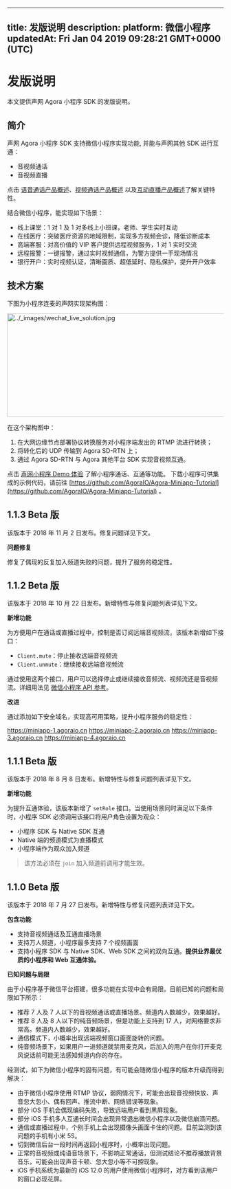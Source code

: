
---
title: 发版说明
description: 
platform: 微信小程序
updatedAt: Fri Jan 04 2019 09:28:21 GMT+0000 (UTC)
---
# 发版说明
本文提供声网 Agora 小程序 SDK 的发版说明。

## **简介**

声网 Agora 小程序 SDK 支持微信小程序实现功能, 并能与声网其他 SDK 进行互通：

-   音视频通话
-   音视频直播

点击 [语音通话产品概述](https://docs.agora.io/cn/Voice/product_voice?platform=All%20Platforms)、[视频通话产品概述](https://docs.agora.io/cn/Video/product_video?platform=All%20Platforms) 以及[互动直播产品概述](https://docs.agora.io/cn/Interactive%20Broadcast/product_live?platform=All%20Platforms)了解关键特性。


结合微信小程序，能实现如下场景：

-   线上课堂：1 对 1 及 1 对多线上小班课，老师、学生实时互动
-   在线医疗：突破医疗资源的地域限制，实现多方视频会诊，降低诊断成本
-   高端客服：对高价值的 VIP 客户提供远程视频服务，1 对 1 实时交流
-   远程报警：一键报警，通过实时视频通信，为警方提供一手现场情况
-   银行开户：实时视频认证，清晰画质、超低延时、隐私保护，提升开户效率

## 技术方案

下图为小程序连麦的声网实现架构图：

<img alt="../_images/wechat_live_solution.jpg" src="https://web-cdn.agora.io/docs-files/cn/wechat_live_solution.jpg" style="width: 601.6px; height: 240.8px;"/>

在这个架构图中：

1.  在大网边缘节点部署协议转换服务对小程序端发出的 RTMP 流进行转换；
2.  将转化后的 UDP 传输到 Agora SD-RTN 上；
3.  通过 Agora SD-RTN 与 Agora 其他平台 SDK 实现音视频互通。

点击 [声网小程序 Demo 体验](../../cn/Video/miniapp_demo.md) 了解小程序通话、互通等功能。
下载小程序可供集成的示例代码，请前往 [https://github.com/AgoraIO/Agora-Miniapp-Tutorial](https://github.com/AgoraIO/Agora-Miniapp-Tutorial) 。

## **1.1.3 Beta 版**

该版本于 2018 年 11 月 2 日发布。修复问题详见下文。

**问题修复**

修复了偶现的反复加入频道失败的问题，提升了服务的稳定性。

## **1.1.2 Beta 版**

该版本于 2018 年 10 月 22 日发布。新增特性与修复问题列表详见下文。

**新增功能**

为方便用户在通话或直播过程中，控制是否订阅远端音视频流，该版本新增如下接口：

- `Client.mute`：停止接收远端音视频流
- `Client.unmute`：继续接收远端音视频流

通过使用这两个接口，用户可以选择停止或继续接收音频流、视频流还是音视频流。详细用法见 [微信小程序 API 参考](https://docs.agora.io/cn/Video/API%20Reference/wechat/index.html)。

**改进**

通过添加如下安全域名，实现高可用策略，提升小程序服务的稳定性：

https://miniapp-1.agoraio.cn
https://miniapp-2.agoraio.cn
https://miniapp-3.agoraio.cn
https://miniapp-4.agoraio.cn


## **1.1.1 Beta 版**

该版本于 2018 年 8 月 8 日发布。新增特性与修复问题列表详见下文。

**新增功能**

为提升互通体验，该版本新增了 `setRole` 接口。当使用场景同时满足以下条件时，小程序 SDK 必须调用该接口将用户角色设置为观众：

-   小程序 SDK 与 Native SDK 互通
-   Native 端的频道模式为直播模式
-   小程序端作为观众加入频道


> 该方法必须在 `join`  加入频道前调用才能生效。

## **1.1.0 Beta 版**

该版本于 2018 年 7 月 27 日发布。新增特性与修复问题列表详见下文。


**包含功能**

-   支持音视频通话及互通直播场景
-   支持万人频道，小程序最多支持 7 个视频画面
-   支持小程序 SDK 与 Native SDK、Web SDK 之间的双向互通。**提供业界最优质的小程序和 Web 互通体验。**


**已知问题与局限**

由于小程序基于微信平台搭建，很多功能在实现中会有局限。目前已知的问题和局限如下所示：

-   推荐 7 人及 7 人以下的音视频通话或直播场景。频道内人数越少，效果越好。
-   推荐 8 人及 8 人以下的纯音频场景，但是功能上支持到 17 人，对网络要求非常高。频道内人数越少，效果越好。
-   通信模式下，小概率出现远端视频窗口画面旋转的问题。
-   纯音频场景下，如果用户一进频道就禁用麦克风，后加入的用户在你打开麦克风说话前可能无法感知频道内你的存在。


经测试，如下为微信小程序的固有问题，有可能会随微信小程序的版本升级而得到解决：

-   由于微信小程序使用 RTMP 协议，弱网情况下，可能会出现音视频快放、声音忽大忽小、偶有回声、推流中断、网络错误等现象。
-   部分 iOS 手机会偶现编码失败，导致远端用户看到黑屏现象。
-   部分 iOS 手机多人互通长时间会出现异常退出微信小程序以及微信崩溃问题。
-   通信或直播过程中，个别手机上会出现摄像头画面卡住的问题。目前监测到该问题的手机有小米 5S。
-   切到微信后台一段时间再返回小程序时，小概率出现问题。
-   正常的音视频或纯语音场景下，不影响正常通话，但测试结论不推荐播放背景音乐，可能会出现声音卡顿、忽大忽小等不可控现象。
-   iOS 手机系统为最新的 iOS 12.0 的用户使用微信小程序时，对方看到该用户的窗口必现花屏。



